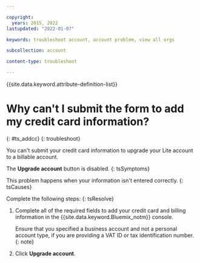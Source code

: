 ```yaml
---

copyright:
  years: 2015, 2022
lastupdated: "2022-01-07"

keywords: troubleshoot account, account problem, view all orgs 

subcollection: account

content-type: troubleshoot

---
```


{{site.data.keyword.attribute-definition-list}}

# Why can't I submit the form to add my credit card information?
{: #ts_addcc}
{: troubleshoot}

You can't submit your credit card information to upgrade your Lite account to a billable account.

The **Upgrade account** button is disabled.
{: tsSymptoms}

This problem happens when your information isn't entered correctly.
{: tsCauses}

Complete the following steps:
{: tsResolve}

1. Complete all of the required fields to add your credit card and billing information in the {{site.data.keyword.Bluemix_notm}} console.

   Ensure that you specified a business account and not a personal account type, if you are providing a VAT ID or tax identification number.
   {: note}
   
1. Click **Upgrade account**.
